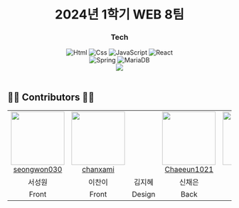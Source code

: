<div align = "center">
  
# 2024년 1학기 WEB 8팀 

<h3>Tech</h3>

<img alt="Html" src ="https://img.shields.io/badge/HTML5-E34F26.svg?&style=for-the-badge&logo=HTML5&logoColor=white"/> 
<img alt="Css" src ="https://img.shields.io/badge/CSS3-1572B6.svg?&style=for-the-badge&logo=CSS3&logoColor=white"/> 
<img alt="JavaScript" src ="https://img.shields.io/badge/JavaScriipt-F7DF1E.svg?&style=for-the-badge&logo=JavaScript&logoColor=black"/> 
<img alt="React" src ="https://img.shields.io/badge/React-61DAFB.svg?&style=for-the-badge&logo=React&logoColor=black"/><br>
<img alt="Spring" src ="https://img.shields.io/badge/Spring-6DB33F.svg?&style=for-the-badge&logo=Spring&logoColor=black"/>
<img alt="MariaDB" src ="https://img.shields.io/badge/MariaDB-003545.svg?&style=for-the-badge&logo=MariaDB&logoColor=black"/>
<br>
<a href="https://www.notion.so/TEAM-82bbc3c1894246c9afcdb507448f6cd9" target="_blank"><img src="https://img.shields.io/badge/Notion-000000?style=flat-square&logo=Notion&logoColor=white"/></a>

</div><br>

## 👨‍💻 Contributors 👩‍💻

<table>
  <tr>
    <td align="center">
      <a href="https://github.com/seongwon030" target="_blank"> 
       <img src="https://avatars.githubusercontent.com/u/105052068?v=4" width="120px;"/>   
        <br />
        <a href="" title="Code">seongwon030 </a>
    </td>
    <td align="center">
      <a href="https://github.com/chanxami" target="_blank">
        <img src="https://avatars.githubusercontent.com/u/158177151?v=4" width="120px;"/> 
        <br />
        <a href="" title="Code">chanxami </a>
    </td>
     <td align="center">
<!--       <a href="https://github.com/dogfood5" target="_blank"> -->
<!--         <img src="https://avatars.githubusercontent.com/u/88235766?v=4" width="120px;"/> -->
<!--         <br />
        <a href="https://github.com/pknu-wap/2023_2_APP_TEAM1/commits/main?author=dogfood5" title="Code">dogfood5 </a> -->
    </td>
    <td align="center">
      <a href="https://github.com/Chaeeun1021" target="_blank">
        <img src="https://avatars.githubusercontent.com/u/92985089?v=4" width="120px;"/> 
        <br />
        <a href="" title="Code">Chaeeun1021 </a>
    </td>
    <td align="center">
      <a href="https://github.com/wnsmir" target="_blank">
        <img src="https://avatars.githubusercontent.com/u/163817041?v=4" width="120px;"/> 
        <br />
        <a href="" title="Code">wnsmir </a>
    </td> 
  </tr>
  <tr>
    <td align="center">서성원</td>
    <td align="center">이찬이</td>
    <td align="center">김지혜</td>
    <td align="center">신채은</td>
    <td align="center">박준용</td>
  </tr>
    <tr>
    <td align="center">Front</td>
    <td align="center">Front</td>
    <td align="center">Design</td>
    <td align="center">Back</td>
    <td align="center">Back</td>
  </tr>
</table>
